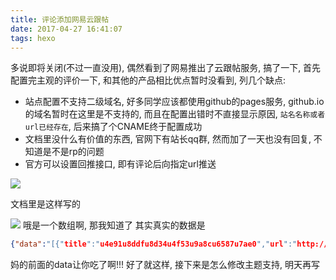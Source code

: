 ```yaml
---
title: 评论添加网易云跟帖
date: 2017-04-27 16:41:07
tags: hexo
---
```


多说即将关闭(不过一直没用), 偶然看到了网易推出了云跟帖服务, 搞了一下, 首先配置完主观的评价一下, 和其他的产品相比优点暂时没看到, 列几个缺点:

- 站点配置不支持二级域名, 好多同学应该都使用github的pages服务, github.io的域名暂时在这里是不支持的, 而且在配置出错时不直接显示原因, `站名名称或者url已经存在`, 后来搞了个CNAME终于配置成功
- 文档里没什么有价值的东西, 官网下有站长qq群, 然而加了一天也没有回复, 不知道是不是rp的问题
- 官方可以设置回推接口, 即有评论后向指定url推送

![](http://7xr09w.com1.z0.glb.clouddn.com/42DA6473-ECC1-4313-9A7E-C11C94303B45.png)

文档里是这样写的

 ![](http://7xr09w.com1.z0.glb.clouddn.com/C4C2D958-89AF-4B94-8DAC-4086EE74D9F7.png)
哦是一个数组啊, 那我知道了
其实真实的数据是
``` json
{"data":"[{"title":"u4e91u8ddfu8d34u4f53u9a8cu6587u7ae0","url":"http://rasca1xsss","sourceId":"2","ctime":1461333601000,"comments":[{"cid":"2555053846","content":"u6765u81eau4e91u8ddfu8d34u7684u6d4bu8bd5u6570u636e","ctime":1471252987000,"pid":"0","ip":"220.181.102.177","source":"web","anonymous":false,"attachment":{"type":0,"desc":"","info":""},"user":{"userId":"95738681","nickname":"u7f51u6613u4e91u8ddfu8d34u5b98u65b9","avatar":"http://cms-bucket.nosdn.127.net/ec18d69788bb43aa866884633d212df720161220225628.jpg"}}]}]"}
```
妈的前面的data让你吃了啊!!!
好了就这样, 接下来是怎么修改主题支持, 明天再写
